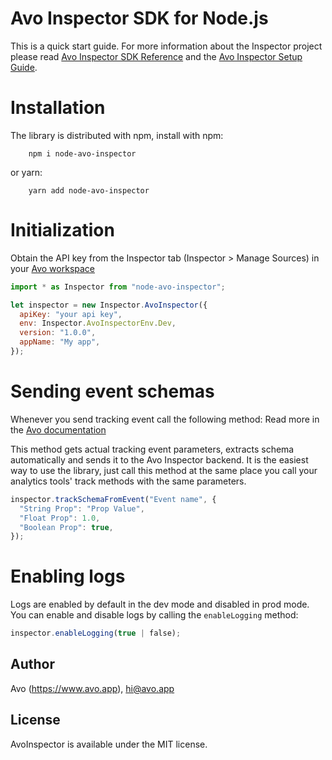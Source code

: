 # Avo Inspector SDK for Node.js

This is a quick start guide. For more information about the Inspector project please read [Avo Inspector SDK Reference](https://www.avo.app/docs/implementation/avo-inspector-sdk-reference) and the [Avo Inspector Setup Guide](https://www.avo.app/docs/implementation/setup-inspector-sdk).

# Installation

The library is distributed with npm, install with npm:
```
    npm i node-avo-inspector
```

or yarn:
```
    yarn add node-avo-inspector
```

# Initialization

Obtain the API key from the Inspector tab (Inspector > Manage Sources) in your [Avo workspace](https://www.avo.app/welcome)

```javascript
import * as Inspector from "node-avo-inspector";

let inspector = new Inspector.AvoInspector({
  apiKey: "your api key",
  env: Inspector.AvoInspectorEnv.Dev,
  version: "1.0.0",
  appName: "My app",
});
```

# Sending event schemas

Whenever you send tracking event call the following method:
Read more in the [Avo documentation](https://www.avo.app/docs/implementation/inspector/sdk/node)

This method gets actual tracking event parameters, extracts schema automatically and sends it to the Avo Inspector backend.
It is the easiest way to use the library, just call this method at the same place you call your analytics tools' track methods with the same parameters.

```javascript
inspector.trackSchemaFromEvent("Event name", {
  "String Prop": "Prop Value",
  "Float Prop": 1.0,
  "Boolean Prop": true,
});
```

# Enabling logs

Logs are enabled by default in the dev mode and disabled in prod mode. You can enable and disable logs by calling the `enableLogging` method:

```javascript
inspector.enableLogging(true | false);
```

## Author
Avo (https://www.avo.app), hi@avo.app

## License
AvoInspector is available under the MIT license.
